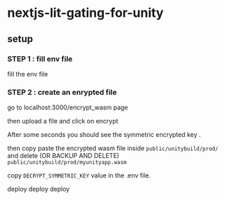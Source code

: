 # nextjs-lit-gating-for-unity

## setup 

### STEP 1 : fill env file

fill the env file

### STEP 2 : create an enrypted file

go to localhost:3000/encrypt_wasm page

then upload a file and click on encrypt

After some seconds you should see the symmetric encrypted key .



then copy paste the encrypted wasm file inside `public/unitybuild/prod/` and delete (OR BACKUP AND DELETE) `public/unitybuild/prod/myunityapp.wasm`


copy  `DECRYPT_SYMMETRIC_KEY` value in the .env file.



deploy
deploy
deploy